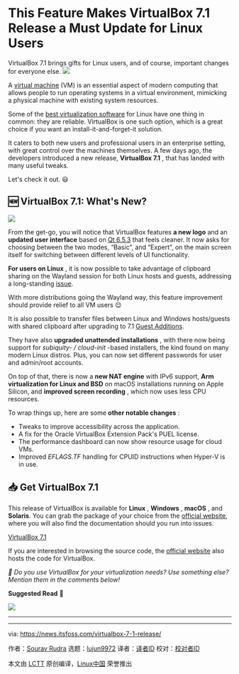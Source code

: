 [#]: subject: "This Feature Makes VirtualBox 7.1 Release a Must Update for Linux Users"
[#]: via: "https://news.itsfoss.com/virtualbox-7-1-release/"
[#]: author: "Sourav Rudra https://news.itsfoss.com/author/sourav/"
[#]: collector: "lujun9972/lctt-scripts-1705972010"
[#]: translator: " "
[#]: reviewer: " "
[#]: publisher: " "
[#]: url: " "

This Feature Makes VirtualBox 7.1 Release a Must Update for Linux Users
======
VirtualBox 7.1 brings gifts for Linux users, and of course, important
changes for everyone else.
[![][1]][2]

A [virtual machine][3] (VM) is an essential aspect of modern computing that allows people to run operating systems in a virtual environment, mimicking a physical machine with existing system resources.

Some of the [best virtualization software][4] for Linux have one thing in common: they are reliable. VirtualBox is one such option, which is a great choice if you want an install-it-and-forget-it solution.

It caters to both new users and professional users in an enterprise setting, with great control over the machines themselves. A few days ago, the developers introduced a new release, **VirtualBox 7.1** , that has landed with many useful tweaks.

Let's check it out. 😃

## 🆕 VirtualBox 7.1: What's New?

![][5]

From the get-go, you will notice that VirtualBox features **a new logo** and an **updated user interface** based on [Qt 6.5.3][6] that feels cleaner. It now asks for choosing between the two modes, “Basic”, and “Expert”, on the main screen itself for switching between different levels of UI functionality.

**For users on Linux** , it is now possible to take advantage of clipboard sharing on the Wayland session for both Linux hosts and guests, addressing a long-standing [issue][7].

With more distributions going the Wayland way, this feature improvement should provide relief to all VM users 😌

It is also possible to transfer files between Linux and Windows hosts/guests with shared clipboard after upgrading to 7.1 [Guest Additions][8].

They have also **upgraded unattended installations** , with there now being support for _subiquity- / cloud-init_ -based installers, the kind found on many modern Linux distros. Plus, you can now set different passwords for user and admin/root accounts.

On top of that, there is now a **new NAT engine** with IPv6 support, **Arm virtualization for Linux and BSD** on macOS installations running on Apple Silicon, and **improved screen recording** , which now uses less CPU resources.

To wrap things up, here are some **other notable changes** :

  * Tweaks to improve accessibility across the application.
  * A fix for the Oracle VirtualBox Extension Pack's PUEL license.
  * The performance dashboard can now show resource usage for cloud VMs.
  * Improved _EFLAGS.TF_ handling for CPUID instructions when Hyper-V is in use.



## 📥 Get VirtualBox 7.1

This release of VirtualBox is available for **Linux** , **Windows** , **macOS** , and **Solaris**. You can grab the package of your choice from the [official website][9], where you will also find the documentation should you run into issues.

[VirtualBox 7.1][9]

If you are interested in browsing the source code, the [official website][10] also hosts the code for VirtualBox.

_💬 Do you use VirtualBox for your virtualization needs? Use something else? Mention them in the comments below!_

**Suggested Read** 📖

![][11]

* * *

--------------------------------------------------------------------------------

via: https://news.itsfoss.com/virtualbox-7-1-release/

作者：[Sourav Rudra][a]
选题：[lujun9972][b]
译者：[译者ID](https://github.com/译者ID)
校对：[校对者ID](https://github.com/校对者ID)

本文由 [LCTT](https://github.com/LCTT/TranslateProject) 原创编译，[Linux中国](https://linux.cn/) 荣誉推出

[a]: https://news.itsfoss.com/author/sourav/
[b]: https://github.com/lujun9972
[1]: https://news.itsfoss.com/assets/images/pikapods-banner-v3.webp
[2]: https://www.pikapods.com/?utm_campaign=banner-2024-05&utm_source=itsfoss
[3]: https://itsfoss.com/virtual-machine/
[4]: https://itsfoss.com/virtualization-software-linux/
[5]: https://news.itsfoss.com/content/images/2024/09/VirtualBox_7.1.png
[6]: https://www.qt.io/blog/qt-6.5.3-released
[7]: https://www.virtualbox.org/ticket/20808
[8]: https://itsfoss.com/virtualbox-guest-additions-ubuntu/
[9]: https://www.virtualbox.org/wiki/Downloads
[10]: https://www.virtualbox.org/browser/trunk
[11]: https://itsfoss.com/content/images/size/w256h256/2022/12/android-chrome-192x192.png
